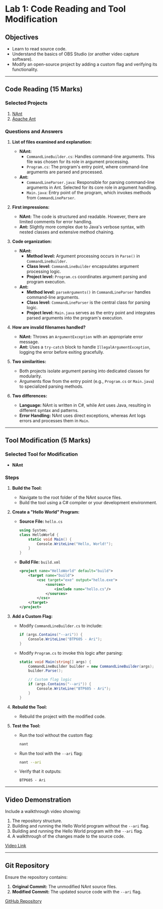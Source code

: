 # Lab 1: Code Reading and Tool Modification

## Objectives
- Learn to read source code.
- Understand the basics of OBS Studio (or another video capture software).
- Modify an open-source project by adding a custom flag and verifying its functionality.

---

## Code Reading (15 Marks)

### Selected Projects
1. [NAnt](https://github.com/nant/nant)
2. [Apache Ant](https://github.com/apache/ant)

### Questions and Answers

1. **List of files examined and explanation:**
   - **NAnt:**
     - `CommandLineBuilder.cs`: Handles command-line arguments. This file was chosen for its role in argument processing.
     - `Program.cs`: The program's entry point, where command-line arguments are parsed and processed.
   - **Ant:**
     - `CommandLineParser.java`: Responsible for parsing command-line arguments in Ant. Selected for its core role in argument handling.
     - `Main.java`: Entry point of the program, which invokes methods from `CommandLineParser`.

2. **First impressions:**
   - **NAnt:** The code is structured and readable. However, there are limited comments for error handling.
   - **Ant:** Slightly more complex due to Java's verbose syntax, with nested classes and extensive method chaining.

3. **Code organization:**
   - **NAnt:**
     - **Method level:** Argument processing occurs in `Parse()` in `CommandLineBuilder`.
     - **Class level:** `CommandLineBuilder` encapsulates argument processing logic.
     - **Project level:** `Program.cs` coordinates argument parsing and program execution.
   - **Ant:**
     - **Method level:** `parseArguments()` in `CommandLineParser` handles command-line arguments.
     - **Class level:** `CommandLineParser` is the central class for parsing logic.
     - **Project level:** `Main.java` serves as the entry point and integrates parsed arguments into the program's execution.

4. **How are invalid filenames handled?**
   - **NAnt:** Throws an `ArgumentException` with an appropriate error message.
   - **Ant:** Uses a `try-catch` block to handle `IllegalArgumentException`, logging the error before exiting gracefully.

5. **Two similarities:**
   - Both projects isolate argument parsing into dedicated classes for modularity.
   - Arguments flow from the entry point (e.g., `Program.cs` or `Main.java`) to specialized parsing methods.

6. **Two differences:**
   - **Language:** NAnt is written in C#, while Ant uses Java, resulting in different syntax and patterns.
   - **Error Handling:** NAnt uses direct exceptions, whereas Ant logs errors and processes them in `Main`.

---

## Tool Modification (5 Marks)

### Selected Tool for Modification
- **NAnt**

### Steps

1. **Build the Tool:**
   - Navigate to the root folder of the NAnt source files.
   - Build the tool using a C# compiler or your development environment.

2. **Create a "Hello World" Program:**
   - **Source File:** `hello.cs`
     ```csharp
     using System;
     class HelloWorld {
         static void Main() {
             Console.WriteLine("Hello, World!");
         }
     }
     ```
   - **Build File:** `build.xml`
     ```xml
     <project name="HelloWorld" default="build">
         <target name="build">
             <csc target="exe" output="hello.exe">
                 <sources>
                     <include name="hello.cs"/>
                 </sources>
             </csc>
         </target>
     </project>
     ```

3. **Add a Custom Flag:**
   - Modify `CommandLineBuilder.cs` to include:
     ```csharp
     if (args.Contains("--ari")) {
         Console.WriteLine("BTP605 - Ari");
     }
     ```
   - Modify `Program.cs` to invoke this logic after parsing:
     ```csharp
     static void Main(string[] args) {
         CommandLineBuilder builder = new CommandLineBuilder(args);
         builder.Parse();

         // Custom flag logic
         if (args.Contains("--ari")) {
             Console.WriteLine("BTP605 - Ari");
         }
     }
     ```

4. **Rebuild the Tool:**
   - Rebuild the project with the modified code.

5. **Test the Tool:**
   - Run the tool without the custom flag:
     ```bash
     nant
     ```
   - Run the tool with the `--ari` flag:
     ```bash
     nant --ari
     ```
   - Verify that it outputs:
     ```
     BTP605 - Ari
     ```

---

## Video Demonstration
Include a walkthrough video showing:
1. The repository structure.
2. Building and running the Hello World program without the `--ari` flag.
3. Building and running the Hello World program with the `--ari` flag.
4. A walkthrough of the changes made to the source code.

[Video Link](https://youtu.be/KC2FXf6sMOc)

---

## Git Repository
Ensure the repository contains:
1. **Original Commit:** The unmodified NAnt source files.
2. **Modified Commit:** The updated source code with the `--ari` flag.

[GitHub Repository](https://github.com/rtlgzn/lab1-nant)
